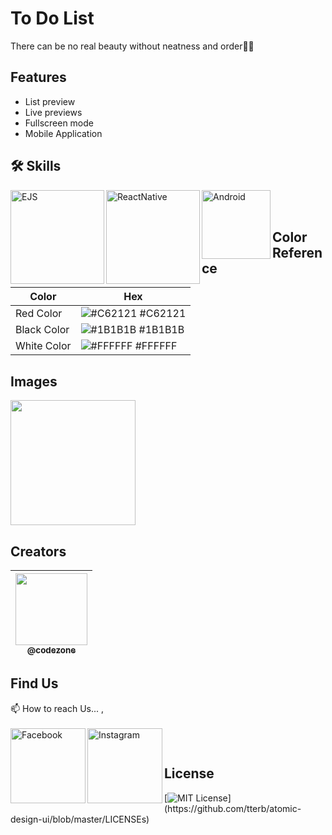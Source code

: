 
# To Do List

There can be no real beauty without neatness and order🧑‍🎓


## Features

- List preview
- Live previews
- Fullscreen mode
- Mobile Application


## 🛠 Skills

<img align="left" alt="EJS" width="150px" src="https://img.shields.io/badge/Express.js-000000?style=for-the-badge&logo=express&logoColor=white" />
<img align="left" alt="ReactNative" width="150px" src="https://img.shields.io/badge/React_Native-20232A?style=for-the-badge&logo=react&logoColor=61DAFB" />
<img align="left" alt="Android" width="110px" src="https://img.shields.io/badge/Android-3DDC84?style=for-the-badge&logo=android&logoColor=white" />


</br>
</br>

## Color Reference

| Color             | Hex                                                                |
| ----------------- | ------------------------------------------------------------------ |
| Red Color | ![#C62121](https://via.placeholder.com/10/C62121?text=+) #C62121 |
| Black Color | ![#1B1B1B](https://via.placeholder.com/10/1B1B1B?text=+) #1B1B1B |
| White Color | ![#FFFFFF](https://via.placeholder.com/10/FFFFFF?text=+) #FFFFFF |


## Images
<img width="200px" src="https://github.com/CodeZoneTech/DBroCode/blob/main/Design%2015/IMG/Design%2015-1.png">


## Creators

| [<img src="https://github.com/CodeZoneTech.png?size=250" width="115"><br><sub>@codezone</sub>](https://github.com/CodeZoneTech) | 
| :---------------------------------------------------------------------------------------------------------------------: | 


## Find Us

📫 How to reach Us... , </br></br>
<a href="https://www.facebook.com/CodeZone-107084475018756/">
  <img align="left" alt="Facebook" width="120px" src="https://img.shields.io/badge/Facebook-1877F2?style=for-the-badge&logo=facebook&logoColor=white" />
</a>
<a href="https://www.instagram.com/d_bro_code/">
  <img align="left" alt="Instagram" width="120px" src="https://img.shields.io/badge/Instagram-E4405F?style=for-the-badge&logo=instagram&logoColor=white" />
</a>


</br>

## License

[![MIT License](https://img.shields.io/apm/l/atomic-design-ui.svg?)](https://github.com/tterb/atomic-design-ui/blob/master/LICENSEs)


